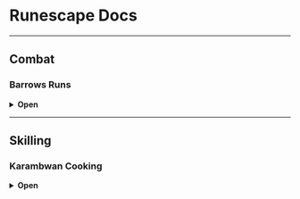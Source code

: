 # Runescape Docs

---

## Combat

### Barrows Runs
<details>
<summary><strong>Open</strong></summary>

#### Gear
- Max Defend Gear  
- D'Hide set  
- Air Staff

#### Teleports
- Shades of Mort'ton minigame TP  
- Dramen Staff → Cape → BKR → Boaty

#### Information
**Volgorde**  
1. **Dharok** — Melee Pray — Magic  
2. **Karil** — Ranged Pray — Magic  
3. **Guthan** — Melee Pray — Magic  
4. **Ahrim** — Mage Pray — Melee  
   - Magic gear swap  
   - Als Karil in Catacombs: ga naar Ahrim met Mage Pray  
5. **Torag** — Melee Pray — Magic  
6. **Verac** — Melee Pray — Magic  

**Catacombs**  
- Skip tot laatste  
- 2× Skeleton  
- 1× Worm

</details>

---

## Skilling

### Karambwan Cooking
<details>
<summary><strong>Open</strong></summary>

#### Gear
*(geen speciale gear vermeld)*

#### Teleports
- **Karambwanji** — CKR  
- **Karambwan** — DKP  
- **Banken** — DJR  

#### Information
**Karambwanji vangen**  
- Met fishing net naar CKR

**Karambwan vangen**  
- Met fish barrel naar DKP  
- Banken bij DJR

</details>

